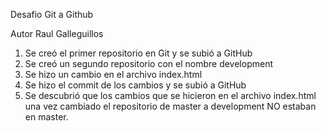 Desafio Git a Github

Autor Raul Galleguillos

1. Se creó el primer repositorio en Git y se subió a GitHub
2. Se creó un segundo repositorio con el nombre development
3. Se hizo un cambio en el archivo index.html
4. Se hizo el commit de los cambios y se subió a GitHub
5. Se descubrió que los cambios que se hicieron en el archivo index.html una vez cambiado el repositorio de master a development NO estaban en master. 
